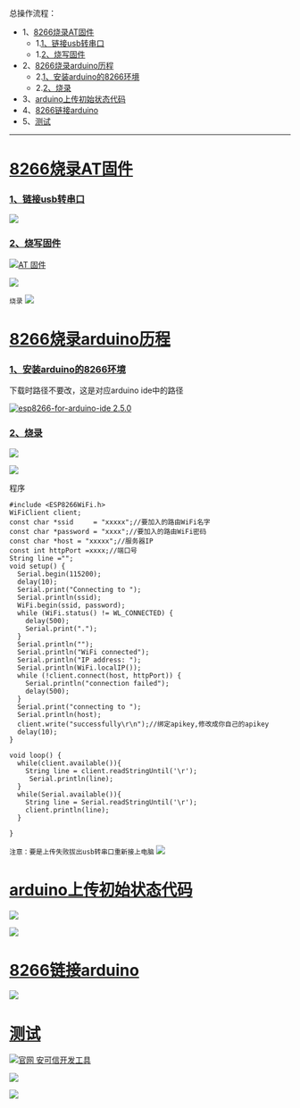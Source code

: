 总操作流程：
- 1、[8266烧录AT固件](#ESP8266-01)
    - 1.[1、链接usb转串口](#ESP8266-01-01)
    - 1.[2、烧写固件](#ESP8266-01-02)
- 2、[8266烧录arduino历程](#ESP8266-02)
    - 2.[1、安装arduino的8266环境](#ESP8266-02-01)
    - 2.[2、烧录](#ESP8266-02-02)
- 3、[arduino上传初始状态代码](#ESP8266-03)
- 4、[8266链接arduino](#ESP8266-04)
- 5、[测试](#ESP8266-05)

***

# <a name="ESP8266-01" href="#" >8266烧录AT固件</a>
### <a name="ESP8266-01-01" href="#" >1、链接usb转串口</a>
![](image/1-1.png)

### <a name="ESP8266-01-02" href="#" >2、烧写固件</a>
[![](https://img.shields.io/badge/AT-固件-red.svg "AT 固件")](http://wiki.ai-thinker.com/esp8266/sdk)


![](image/1-2.png)

`
烧录
`
![](image/1-3.png)

# <a name="ESP8266-02" href="#" >8266烧录arduino历程</a>
### <a name="ESP8266-02-01" href="#" >1、安装arduino的8266环境</a>
下载时路径不要改，这是对应arduino ide中的路径

[![](https://img.shields.io/badge/esp8266--for--arduino--ide-2.5.0-green.svg "esp8266-for-arduino-ide 2.5.0")](https://pan.baidu.com/s/1BtBVqKXy45XoW6loNiBxgw)

### <a name="ESP8266-02-02" href="#" >2、烧录</a>
![](image/1-1.png)

![](image/1-4.png)

程序
```
#include <ESP8266WiFi.h>
WiFiClient client;
const char *ssid     = "xxxxx";//要加入的路由WiFi名字
const char *password = "xxxx";//要加入的路由WiFi密码
const char *host = "xxxxx";//服务器IP
const int httpPort =xxxx;//端口号
String line ="";
void setup() {
  Serial.begin(115200);
  delay(10);
  Serial.print("Connecting to ");
  Serial.println(ssid);
  WiFi.begin(ssid, password);
  while (WiFi.status() != WL_CONNECTED) {
    delay(500);
    Serial.print(".");
  }
  Serial.println("");
  Serial.println("WiFi connected");
  Serial.println("IP address: ");
  Serial.println(WiFi.localIP());
  while (!client.connect(host, httpPort)) {
    Serial.println("connection failed");
    delay(500);
  }
  Serial.print("connecting to ");
  Serial.println(host);
  client.write("successfully\r\n");//绑定apikey,修改成你自己的apikey
  delay(10);
}

void loop() {
  while(client.available()){
    String line = client.readStringUntil('\r');
     Serial.println(line);
  }
  while(Serial.available()){
    String line = Serial.readStringUntil('\r');
    client.println(line);
  }

}
```
`
注意：要是上传失败拔出usb转串口重新接上电脑
`
![](image/1-5.png)

# <a name="ESP8266-03" href="#" >arduino上传初始状态代码</a>
![](image/1-6.png)

![](image/1-7.png)

# <a name="ESP8266-04" href="#" >8266链接arduino</a>
![](image/1-8.png)

# <a name="ESP8266-05" href="#" >测试</a>
[![](https://img.shields.io/badge/官网-安可信开发工具-red.svg "官网 安可信开发工具")](http://wiki.ai-thinker.com/tools)

![](image/1-10.png)

![](image/1-9.gif)
